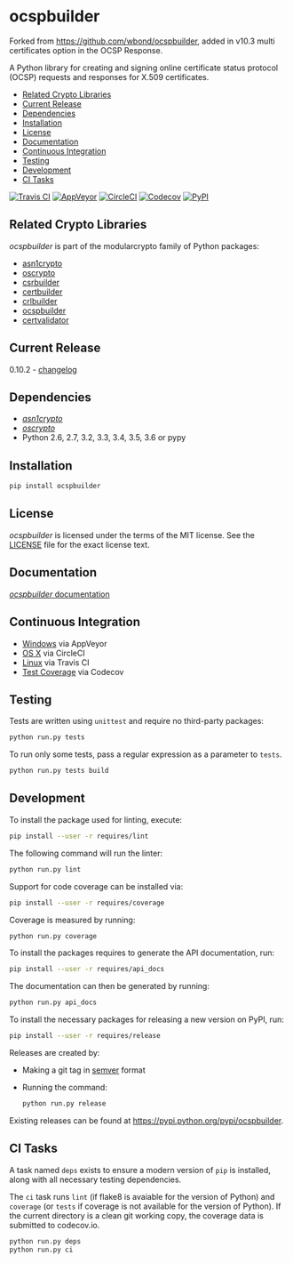 # ocspbuilder

Forked from https://github.com/wbond/ocspbuilder, added in v10.3 multi certificates option in the OCSP Response.

A Python library for creating and signing online certificate status protocol
(OCSP) requests and responses for X.509 certificates.

 - [Related Crypto Libraries](#related-crypto-libraries)
 - [Current Release](#current-release)
 - [Dependencies](#dependencies)
 - [Installation](#installation)
 - [License](#license)
 - [Documentation](#documentation)
 - [Continuous Integration](#continuous-integration)
 - [Testing](#testing)
 - [Development](#development)
 - [CI Tasks](#ci-tasks)

[![Travis CI](https://api.travis-ci.org/wbond/ocspbuilder.svg?branch=master)](https://travis-ci.org/wbond/ocspbuilder)
[![AppVeyor](https://ci.appveyor.com/api/projects/status/github/wbond/ocspbuilder?branch=master&svg=true)](https://ci.appveyor.com/project/wbond/ocspbuilder)
[![CircleCI](https://circleci.com/gh/wbond/ocspbuilder.svg?style=shield)](https://circleci.com/gh/wbond/ocspbuilder)
[![Codecov](https://codecov.io/gh/wbond/ocspbuilder/branch/master/graph/badge.svg)](https://codecov.io/gh/wbond/ocspbuilder)
[![PyPI](https://img.shields.io/pypi/v/ocspbuilder.svg)](https://pypi.python.org/pypi/ocspbuilder)

## Related Crypto Libraries

*ocspbuilder* is part of the modularcrypto family of Python packages:

 - [asn1crypto](https://github.com/wbond/asn1crypto)
 - [oscrypto](https://github.com/wbond/oscrypto)
 - [csrbuilder](https://github.com/wbond/csrbuilder)
 - [certbuilder](https://github.com/wbond/certbuilder)
 - [crlbuilder](https://github.com/wbond/crlbuilder)
 - [ocspbuilder](https://github.com/wbond/ocspbuilder)
 - [certvalidator](https://github.com/wbond/certvalidator)

## Current Release

0.10.2 - [changelog](changelog.md)

## Dependencies

 - [*asn1crypto*](https://github.com/wbond/asn1crypto)
 - [*oscrypto*](https://github.com/wbond/oscrypto)
 - Python 2.6, 2.7, 3.2, 3.3, 3.4, 3.5, 3.6 or pypy

## Installation

```bash
pip install ocspbuilder
```

## License

*ocspbuilder* is licensed under the terms of the MIT license. See the
[LICENSE](LICENSE) file for the exact license text.

## Documentation

[*ocspbuilder* documentation](docs/readme.md)

## Continuous Integration

 - [Windows](https://ci.appveyor.com/project/wbond/ocspbuilder/history) via AppVeyor
 - [OS X](https://circleci.com/gh/wbond/ocspbuilder) via CircleCI
 - [Linux](https://travis-ci.org/wbond/ocspbuilder/builds) via Travis CI
 - [Test Coverage](https://codecov.io/gh/wbond/ocspbuilder/commits) via Codecov

## Testing

Tests are written using `unittest` and require no third-party packages:

```bash
python run.py tests
```

To run only some tests, pass a regular expression as a parameter to `tests`.

```bash
python run.py tests build
```

## Development

To install the package used for linting, execute:

```bash
pip install --user -r requires/lint
```

The following command will run the linter:

```bash
python run.py lint
```

Support for code coverage can be installed via:

```bash
pip install --user -r requires/coverage
```

Coverage is measured by running:

```bash
python run.py coverage
```

To install the packages requires to generate the API documentation, run:

```bash
pip install --user -r requires/api_docs
```

The documentation can then be generated by running:

```bash
python run.py api_docs
```

To install the necessary packages for releasing a new version on PyPI, run:

```bash
pip install --user -r requires/release
```

Releases are created by:

 - Making a git tag in [semver](http://semver.org/) format
 - Running the command:

   ```bash
   python run.py release
   ```

Existing releases can be found at https://pypi.python.org/pypi/ocspbuilder.

## CI Tasks

A task named `deps` exists to ensure a modern version of `pip` is installed,
along with all necessary testing dependencies.

The `ci` task runs `lint` (if flake8 is avaiable for the version of Python) and
`coverage` (or `tests` if coverage is not available for the version of Python).
If the current directory is a clean git working copy, the coverage data is
submitted to codecov.io.

```bash
python run.py deps
python run.py ci
```

